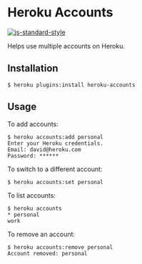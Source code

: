 # Heroku Accounts

[![js-standard-style](https://cdn.rawgit.com/feross/standard/master/badge.svg)](https://github.com/feross/standard)

Helps use multiple accounts on Heroku.

## Installation

    $ heroku plugins:install heroku-accounts

## Usage

To add accounts:

    $ heroku accounts:add personal
    Enter your Heroku credentials.
    Email: david@heroku.com
    Password: ******

To switch to a different account:

    $ heroku accounts:set personal

To list accounts:

    $ heroku accounts
    * personal
    work

To remove an account:

    $ heroku accounts:remove personal
    Account removed: personal
